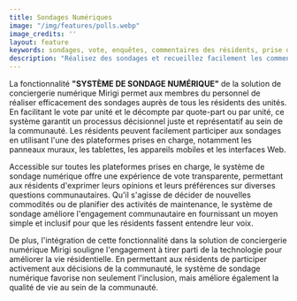 ```yaml
---
title: Sondages Numériques
image: "/img/features/polls.webp"
image_credits: ''
layout: feature
keywords: sondages, vote, enquêtes, commentaires des résidents, prise de décision, engagement communautaire
description: "Réalisez des sondages et recueillez facilement les commentaires des résidents avec Mirigi."
---
```

La fonctionnalité **"SYSTÈME DE SONDAGE NUMÉRIQUE"** de la solution de conciergerie numérique Mirigi permet aux membres du personnel de réaliser efficacement des sondages auprès de tous les résidents des unités. En facilitant le vote par unité et le décompte par quote-part ou par unité, ce système garantit un processus décisionnel juste et représentatif au sein de la communauté. Les résidents peuvent facilement participer aux sondages en utilisant l'une des plateformes prises en charge, notamment les panneaux muraux, les tablettes, les appareils mobiles et les interfaces Web.

Accessible sur toutes les plateformes prises en charge, le système de sondage numérique offre une expérience de vote transparente, permettant aux résidents d'exprimer leurs opinions et leurs préférences sur diverses questions communautaires. Qu'il s'agisse de décider de nouvelles commodités ou de planifier des activités de maintenance, le système de sondage améliore l'engagement communautaire en fournissant un moyen simple et inclusif pour que les résidents fassent entendre leur voix.

De plus, l'intégration de cette fonctionnalité dans la solution de conciergerie numérique Mirigi souligne l'engagement à tirer parti de la technologie pour améliorer la vie résidentielle. En permettant aux résidents de participer activement aux décisions de la communauté, le système de sondage numérique favorise non seulement l'inclusion, mais améliore également la qualité de vie au sein de la communauté.

